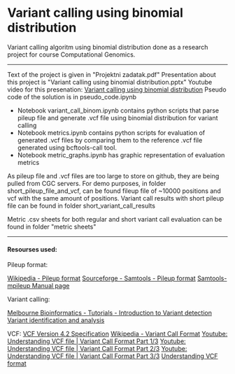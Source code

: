 
# Variant calling using binomial distribution

Variant calling algoritm using binomial distribution done as a research project for course Computational Genomics.

------------
Text of the project is given in "Projektni zadatak.pdf"
Presentation about this project is "Variant calling using binomial distribution.pptx"
Youtube video for this presenation: [Variant calling using binomial distribution](https://www.youtube.com/watch?v=J-Ce-A3Jj40)
Pseudo code of the solution is in pseudo_code.ipynb

- Notebook variant_call_binom.ipynb contains python scripts that parse pileup file and generate .vcf file using binomial distribution for variant calling
- Notebook metrics.ipynb contains python scripts for evaluation of generated .vcf files by comparing them to the reference .vcf file generated using bcftools-call tool.
- Notebook metric_graphs.ipynb has graphic representation of evaluation metrics

As pileup file and .vcf files are too large to store on github, they are being pulled from CGC servers.
For demo purposes, in folder short_pileup_file_and_vcf, can be found fileup file of ~10000 positions and vcf with the same amount of positions.
Variant call results with short pileup file can be found in folder short_variant_call_results

Metric .csv sheets for both regular and short variant call evaluation can be found in folder "metric sheets"

------------

#### Resourses used:

Pileup format:

[Wikipedia - Pileup format](https://en.wikipedia.org/wiki/Pileup_format)
[Sourceforge - Samtools - Pileup format](http://samtools.sourceforge.net/pileup.shtml)
[Samtools-mpileup Manual page](http://www.htslib.org/doc/samtools-mpileup.html)

Variant calling:

[Melbourne Bioinformatics - Tutorials - Introduction to Variant detection](https://www.melbournebioinformatics.org.au/tutorials/tutorials/var_detect_advanced/var_detect_advanced_background/)
[Variant identification and analysis](https://www.ebi.ac.uk/training/online/courses/human-genetic-variation-introduction/variant-identification-and-analysis/)

VCF:
[VCF Version 4.2 Specification](https://samtools.github.io/hts-specs/VCFv4.2.pdf)
[Wikipedia - Variant Call Format](https://en.wikipedia.org/wiki/Variant_Call_Format)
[Youtube: Understanding VCF file | Variant Call Format Part 1/3](https://www.youtube.com/watch?v=xHPm0DKAS7c)
[Youtube: Understanding VCF file | Variant Call Format Part 2/3](https://www.youtube.com/watch?v=WV3Pls1_z_4)
[Youtube: Understanding VCF file | Variant Call Format Part 3/3](https://www.youtube.com/watch?v=2P4EItXCtFI)
[Understanding VCF format](https://www.ebi.ac.uk/training/online/courses/human-genetic-variation-introduction/variant-identification-and-analysis/understanding-vcf-format/)
